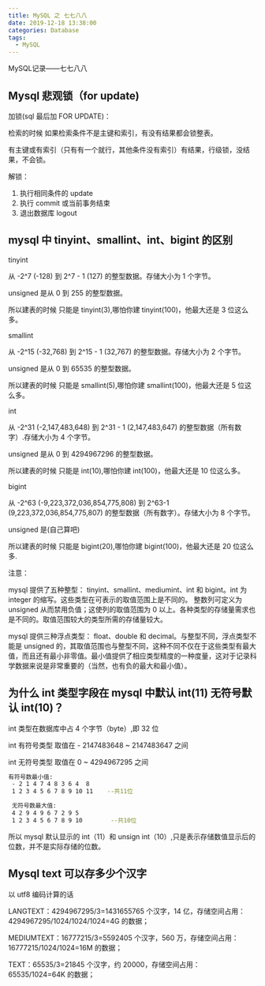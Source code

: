 ```yaml
---
title: MySQL 之 七七八八
date: 2019-12-18 13:38:00
categories: Database
tags:
  - MySQL
---
```


MySQL记录——七七八八

<!--more-->

## Mysql 悲观锁（for update)

加锁(sql 最后加 FOR UPDATE)：

检索的时候 如果检索条件不是主键和索引，有没有结果都会锁整表。

有主键或有索引（只有有一个就行，其他条件没有索引）有结果，行级锁，没结果，不会锁。

解锁：

1. 执行相同条件的 update
2. 执行 commit 或当前事务结束
3. 退出数据库 logout

## mysql 中 tinyint、smallint、int、bigint 的区别

tinyint

从 -2^7 (-128) 到 2^7 - 1 (127) 的整型数据。存储大小为 1 个字节。

unsigned 是从 0 到 255 的整型数据。

所以建表的时候 只能是 tinyint(3),哪怕你建 tinyint(100)，他最大还是 3 位这么多。

smallint

从 -2^15 (-32,768) 到 2^15 - 1 (32,767) 的整型数据。存储大小为 2 个字节。

unsigned 是从 0 到 65535 的整型数据。

所以建表的时候 只能是 smallint(5),哪怕你建 smallint(100)，他最大还是 5 位这么多。

int

从 -2^31 (-2,147,483,648) 到 2^31 - 1 (2,147,483,647) 的整型数据（所有数字）.存储大小为 4 个字节。

unsigned 是从 0 到 4294967296 的整型数据。

所以建表的时候 只能是 int(10),哪怕你建 int(100)，他最大还是 10 位这么多。

bigint

从 -2^63 (-9,223,372,036,854,775,808) 到 2^63-1 (9,223,372,036,854,775,807) 的整型数据（所有数字）。存储大小为 8 个字节。

unsigned 是(自己算吧)

所以建表的时候 只能是 bigint(20),哪怕你建 bigint(100)，他最大还是 20 位这么多.

注意：

mysql 提供了五种整型： tinyint、smallint、mediumint、int 和 bigint。int 为 integer 的缩写。这些类型在可表示的取值范围上是不同的。 整数列可定义为 unsigned 从而禁用负值；这使列的取值范围为 0 以上。各种类型的存储量需求也是不同的。取值范围较大的类型所需的存储量较大。

mysql 提供三种浮点类型： float、double 和 decimal。与整型不同，浮点类型不能是 unsigned 的，其取值范围也与整型不同，这种不同不仅在于这些类型有最大 值，而且还有最小非零值。最小值提供了相应类型精度的一种度量，这对于记录科学数据来说是非常重要的（当然，也有负的最大和最小值）。

## 为什么 int 类型字段在 mysql 中默认 int(11) 无符号默认 int(10)？

int 类型在数据库中占 4 个字节（byte）,即 32 位

int 有符号类型 取值在 - 2147483648 ~ 2147483647 之间

int 无符号类型 取值在 0 ~ 4294967295 之间

```bash
有符号数最小值:
 - 2 1 4 7 4 8 3 6 4  8
 1 2 3 4 5 6 7 8 9 10 11    --共11位

 无符号数最大值:
 4 2 9 4 9 6 7 2 9 5
 1 2 3 4 5 6 7 8 9 10        --共10位
```

所以 mysql 默认显示的 int（11）和 unsign int（10）,只是表示存储数值显示后的位数，并不是实际存储的位数。

## Mysql text 可以存多少个汉字

以 utf8 编码计算的话

LANGTEXT：4294967295/3=1431655765 个汉字，14 亿，存储空间占用：4294967295/1024/1024/1024=4G 的数据；

MEDIUMTEXT：16777215/3=5592405 个汉字，560 万，存储空间占用：16777215/1024/1024=16M 的数据；

TEXT：65535/3=21845 个汉字，约 20000，存储空间占用：65535/1024=64K 的数据；
